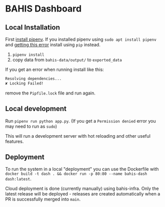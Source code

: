 # BAHIS Dashboard

## Local Installation

First [install pipenv](https://pipenv.pypa.io/en/latest/install/). If you installed pipenv using `sudo apt install pipenv` and [getting this error](https://github.com/pypa/pipenv/issues/5133) install using `pip` instead.

1. `pipenv install`
2. copy data from `bahis-data/output/` to `exported_data`

If you get an error when running install like this:

```bash
Resolving dependencies...
✘ Locking Failed!
```

remove the `Pipfile.lock` file and run again.

## Local development

Run `pipenv run python app.py`. (If you get a `Permission denied` error you may need to run as `sudo`)

This will run a development server with hot reloading and other useful features.

## Deployment

To run the system in a local "deployment" you can use the Dockerfile with `docker build -t dash . && docker run -p 80:80 --name bahis-dash dash:latest`.

Cloud deployment is done (currently manually) using bahis-infra. Only the latest release will be deployed - releases are created automatically when a PR is successfully merged into `main`.
